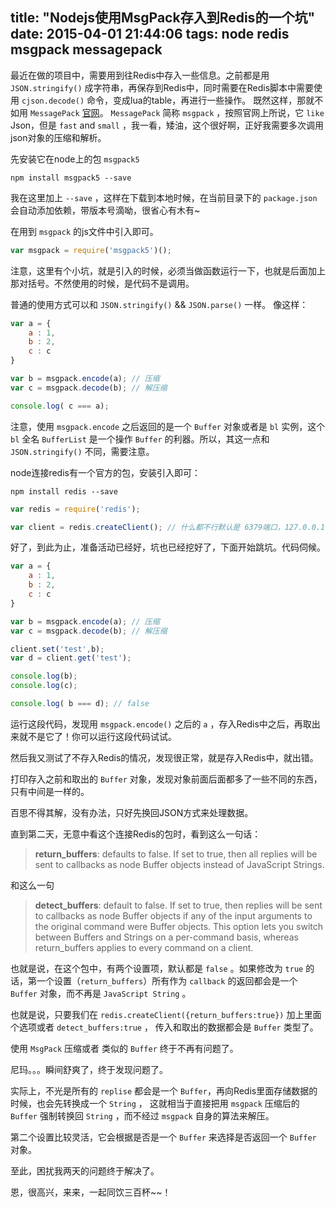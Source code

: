 title: "Nodejs使用MsgPack存入到Redis的一个坑"
date: 2015-04-01 21:44:06
tags: node redis msgpack messagepack
---

最近在做的项目中，需要用到往Redis中存入一些信息。之前都是用 `JSON.stringify()` 成字符串，再保存到Redis中，同时需要在Redis脚本中需要使用 `cjson.decode()` 命令，变成lua的table，再进行一些操作。
既然这样，那就不如用 `MessagePack` [官网](http://msgpack.org)。
`MessagePack` 简称 `msgpack` ，按照官网上所说，它 `like` Json，但是 `fast` and `small` ，我一看，矮油，这个很好啊，正好我需要多次调用json对象的压缩和解析。

先安装它在node上的包 `msgpack5`
```
npm install msgpack5 --save
```
我在这里加上 `--save` ，这样在下载到本地时候，在当前目录下的 `package.json` 会自动添加依赖，带版本号滴呦，很省心有木有~

在用到 `msgpack` 的js文件中引入即可。
```js
var msgpack = require('msgpack5')();
```
注意，这里有个小坑，就是引入的时候，必须当做函数运行一下，也就是后面加上那对括号。不然使用的时候，是代码不是调用。
<!--more-->
普通的使用方式可以和 `JSON.stringify()` && `JSON.parse()` 一样。
像这样：
```js
var a = {
    a : 1,
    b : 2,
    c : c
}

var b = msgpack.encode(a); // 压缩
var c = msgpack.decode(b); // 解压缩

console.log( c === a);
```
注意，使用 `msgpack.encode` 之后返回的是一个 `Buffer` 对象或者是 `bl` 实例，这个 `bl` 全名 `BufferList` 是一个操作 `Buffer` 的利器。所以，其这一点和 `JSON.stringify()` 不同，需要注意。

node连接redis有一个官方的包，安装引入即可：
```
npm install redis --save
```

```js
var redis = require('redis');

var client = redis.createClient(); // 什么都不行默认是 6379端口，127.0.0.1
```
好了，到此为止，准备活动已经好，坑也已经挖好了，下面开始跳坑。代码伺候。

```js
var a = {
    a : 1,
    b : 2,
    c : c
}

var b = msgpack.encode(a); // 压缩
var c = msgpack.decode(b); // 解压缩

client.set('test',b);
var d = client.get('test');

console.log(b);
console.log(c);

console.log( b === d); // false
```
运行这段代码，发现用 `msgpack.encode()` 之后的 `a` ，存入Redis中之后，再取出来就不是它了！你可以运行这段代码试试。

然后我又测试了不存入Redis的情况，发现很正常，就是存入Redis中，就出错。

打印存入之前和取出的 `Buffer` 对象，发现对象前面后面都多了一些不同的东西，只有中间是一样的。

百思不得其解，没有办法，只好先换回JSON方式来处理数据。

直到第二天，无意中看这个连接Redis的包时，看到这么一句话：
> **return_buffers**: defaults to false. If set to true, then all replies will be sent to callbacks as node Buffer objects instead of JavaScript Strings.

和这么一句

> **detect_buffers**: default to false. If set to true, then replies will be sent to callbacks as node Buffer objects if any of the input arguments to the original command were Buffer objects. This option lets you switch between Buffers and Strings on a per-command basis, whereas return_buffers applies to every command on a client.

也就是说，在这个包中，有两个设置项，默认都是 `false` 。如果修改为 `true` 的话，第一个设置（`return_buffers`）所有作为 `callback` 的返回都会是一个 `Buffer` 对象，而不再是 `JavaScript String` 。

也就是说，只要我们在 `redis.createClient({return_buffers:true})` 加上里面个选项或者 `detect_buffers:true` ， 传入和取出的数据都会是 `Buffer` 类型了。

使用 `MsgPack` 压缩或者 类似的 `Buffer` 终于不再有问题了。

尼玛。。。瞬间舒爽了，终于发现问题了。

实际上，不光是所有的 `replise` 都会是一个 `Buffer`，再向Redis里面存储数据的时候，也会先转换成一个 `String` ， 这就相当于直接把用 `msgpack` 压缩后的 `Buffer` 强制转换回 `String` ，而不经过 `msgpack` 自身的算法来解压。

第二个设置比较灵活，它会根据是否是一个 `Buffer` 来选择是否返回一个 `Buffer` 对象。

至此，困扰我两天的问题终于解决了。

恩，很高兴，来来，一起同饮三百杯~~！
